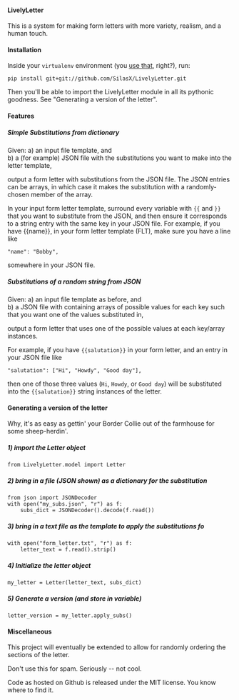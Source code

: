 #### LivelyLetter
This is a system for making form letters with more variety, realism, and a human touch.

#### Installation

Inside your `virtualenv` environment (you [use that](http://www.virtualenv.org/en/latest/), right?), run:

    pip install git+git://github.com/SilasX/LivelyLetter.git

Then you'll be able to import the LivelyLetter module in all its pythonic goodness.  See "Generating a version of the letter".

#### Features

##### Simple Substitutions from dictionary
Given:
a) an input file template, and  
b) a (for example) JSON file with the substitutions you want to make into the letter template,

output a form letter with substitutions from the JSON file. The JSON entries can be arrays, in which case it makes the substitution with a randomly-chosen member of the array.

In your input form letter template, surround every variable with `{{` and `}}` that you want to substitute from the JSON, and then ensure it corresponds to a string entry with the same key in your JSON file. For example, if you have {{name}}, in your form letter template (FLT), make sure you have a line like 

    "name": "Bobby",

somewhere in your JSON file.

##### Substitutions of a random string from JSON
Given:
a) an input file template as before, and  
b) a JSON file with containing arrays of possible values for each key such that you want one of the values substituted in,

output a form letter that uses one of the possible values at each key/array instances.

For example, if you have `{{salutation}}` in your form letter, and an entry in your JSON file like

    "salutation": ["Hi", "Howdy", "Good day"],

then one of those three values (`Hi`, `Howdy`, or `Good day`) will be substituted into the ``{{salutation}}`` string instances of the letter.

#### Generating a version of the letter

Why, it's as easy as gettin' your Border Collie out of the farmhouse for some sheep-herdin'.

##### 1) import the Letter object
    from LivelyLetter.model import Letter

##### 2) bring in a file (JSON shown) as a dictionary for the substitution
    from json import JSONDecoder
    with open("my_subs.json", "r") as f:
        subs_dict = JSONDecoder().decode(f.read())

##### 3) bring in a text file as the template to apply the substitutions fo
    with open("form_letter.txt", "r") as f:
        letter_text = f.read().strip()

##### 4) Initialize the letter object
    my_letter = Letter(letter_text, subs_dict)

##### 5) Generate a version (and store in variable)
    letter_version = my_letter.apply_subs()

#### Miscellaneous
This project will eventually be extended to allow for randomly ordering the sections of the letter. 

Don't use this for spam.  Seriously -- not cool.

Code as hosted on Github is released under the MIT license.  You know where to find it. 

